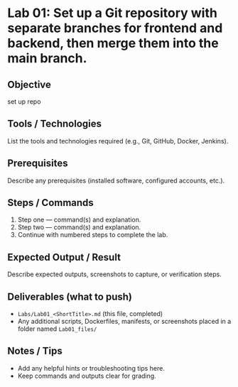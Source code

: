 # Lab 01: Set up a Git repository with separate branches for frontend and backend, then merge them into the main branch.

## Objective
set up repo

## Tools / Technologies
List the tools and technologies required (e.g., Git, GitHub, Docker, Jenkins).

## Prerequisites
Describe any prerequisites (installed software, configured accounts, etc.).

## Steps / Commands
1. Step one — command(s) and explanation.
2. Step two — command(s) and explanation.
3. Continue with numbered steps to complete the lab.

## Expected Output / Result
Describe expected outputs, screenshots to capture, or verification steps.

## Deliverables (what to push)
- `Labs/Lab01_<ShortTitle>.md` (this file, completed)
- Any additional scripts, Dockerfiles, manifests, or screenshots placed in a folder named `Lab01_files/`

## Notes / Tips
- Add any helpful hints or troubleshooting tips here.
- Keep commands and outputs clear for grading.

